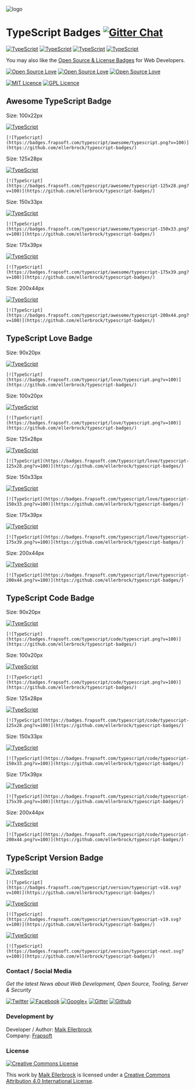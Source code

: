 ![logo](https://github.frapsoft.com/top/awesome-typescript.png?v=100)  

# TypeScript Badges [![Gitter Chat](https://badges.gitter.im/frapsoft/frapsoft.svg?v=100)](https://gitter.im/frapsoft/frapsoft/)  

[![TypeScript](https://badges.frapsoft.com/typescript/awesome/typescript.png?v=100)](https://github.com/ellerbrock/typescript-badges/) [![TypeScript](https://badges.frapsoft.com/typescript/code/typescript.png?v=100)](https://github.com/ellerbrock/typescript-badges/) [![TypeScript](https://badges.frapsoft.com/typescript/love/typescript.png?v=100)](https://github.com/ellerbrock/typescript-badges/) [![TypeScript](https://badges.frapsoft.com/typescript/version/typescript-v1.9-dev.svg)](https://github.com/ellerbrock/typescript-badges/) 

You may also like the [Open Source & License Badges](https://github.com/ellerbrock/typescript-badges/) for Web Developers.  

[![Open Source Love](https://badges.frapsoft.com/os/v1/open-source.png?v=102)](https://github.com/ellerbrock/open-source-badge/)  [![Open Source Love](https://badges.frapsoft.com/os/v2/open-source.png?v=102)](https://github.com/ellerbrock/open-source-badge/) [![Open Source Love](https://badges.frapsoft.com/os/v3/open-source.png?v=102)](https://github.com/ellerbrock/open-source-badge/)  

[![MIT Licence](https://badges.frapsoft.com/os/mit/mit.png?v=102)](https://opensource.org/licenses/mit-license.php) [![GPL Licence](https://badges.frapsoft.com/os/gpl/gpl.png?v=102)](https://opensource.org/licenses/GPL-3.0/)  


## Awesome TypeScript Badge

Size: 100x22px  

[![TypeScript](https://badges.frapsoft.com/typescript/awesome/typescript.png?v=100)](https://github.com/ellerbrock/open-source-badge/)  

`[![TypeScript](https://badges.frapsoft.com/typescript/awesome/typescript.png?v=100)](https://github.com/ellerbrock/typescript-badges/)`  


Size: 125x28px  

[![TypeScript](https://badges.frapsoft.com/typescript/awesome/typescript-125x28.png?v=100)](https://github.com/ellerbrock/typescript-badges/)  

`[![TypeScript](https://badges.frapsoft.com/typescript/awesome/typescript-125x28.png?v=100)](https://github.com/ellerbrock/typescript-badges/)`  

Size: 150x33px  

[![TypeScript](https://badges.frapsoft.com/typescript/awesome/typescript-150x33.png?v=100)](https://github.com/ellerbrock/typescript-badges/)  

`[![TypeScript](https://badges.frapsoft.com/typescript/awesome/typescript-150x33.png?v=100)](https://github.com/ellerbrock/typescript-badges/)`  

Size: 175x39px  

[![TypeScript](https://badges.frapsoft.com/typescript/awesome/typescript-175x39.png?v=100)](https://github.com/ellerbrock/typescript-badges/)  

`[![TypeScript](https://badges.frapsoft.com/typescript/awesome/typescript-175x39.png?v=100)](https://github.com/ellerbrock/typescript-badges/)`  

Size: 200x44px  

[![TypeScript](https://badges.frapsoft.com/typescript/awesome/typescript-200x44.png?v=100)](https://github.com/ellerbrock/typescript-badges/)  

`[![TypeScript](https://badges.frapsoft.com/typescript/awesome/typescript-200x44.png?v=100)](https://github.com/ellerbrock/typescript-badges/)`  


## TypeScript Love Badge

Size: 90x20px  

[![TypeScript](https://badges.frapsoft.com/typescript/love/typescript.svg?v=100)](https://github.com/ellerbrock/typescript-badges/)  

`[![TypeScript](https://badges.frapsoft.com/typescript/love/typescript.png?v=100)](https://github.com/ellerbrock/typescript-badges/)`  

Size: 100x20px  

[![TypeScript](https://badges.frapsoft.com/typescript/love/typescript.png?v=100)](https://github.com/ellerbrock/typescript-badges/)  

`[![TypeScript](https://badges.frapsoft.com/typescript/love/typescript.png?v=100)](https://github.com/ellerbrock/typescript-badges/)`  


Size: 125x28px  

[![TypeScript](https://badges.frapsoft.com/typescript/love/typescript-125x28.png?v=100)](https://github.com/ellerbrock/typescript-badges/)  

`[![TypeScript](https://badges.frapsoft.com/typescript/love/typescript-125x28.png?v=100)](https://github.com/ellerbrock/typescript-badges/)`  

Size: 150x33px  

[![TypeScript](https://badges.frapsoft.com/typescript/love/typescript-150x33.png?v=100)](https://github.com/ellerbrock/typescript-badges/)  

`[![TypeScript](https://badges.frapsoft.com/typescript/love/typescript-150x33.png?v=100)](https://github.com/ellerbrock/typescript-badges/)`  

Size: 175x39px  

[![TypeScript](https://badges.frapsoft.com/typescript/love/typescript-175x39.png?v=100)](https://github.com/ellerbrock/typescript-badges/)  

`[![TypeScript](https://badges.frapsoft.com/typescript/love/typescript-175x39.png?v=100)](https://github.com/ellerbrock/typescript-badges/)`  

Size: 200x44px  

[![TypeScript](https://badges.frapsoft.com/typescript/love/typescript-200x44.png?v=100)](https://github.com/ellerbrock/typescript-badges/)  

`[![TypeScript](https://badges.frapsoft.com/typescript/love/typescript-200x44.png?v=100)](https://github.com/ellerbrock/typescript-badges/)`  


## TypeScript Code Badge

Size: 90x20px  

[![TypeScript](https://badges.frapsoft.com/typescript/code/typescript.svg?v=100)](https://github.com/ellerbrock/typescript-badges/)  

`[![TypeScript](https://badges.frapsoft.com/typescript/code/typescript.png?v=100)](https://github.com/ellerbrock/typescript-badges/)`  

Size: 100x20px  

[![TypeScript](https://badges.frapsoft.com/typescript/code/typescript.png?v=100)](https://github.com/ellerbrock/typescript-badges/)  

`[![TypeScript](https://badges.frapsoft.com/typescript/code/typescript.png?v=100)](https://github.com/ellerbrock/typescript-badges/)`  


Size: 125x28px  

[![TypeScript](https://badges.frapsoft.com/typescript/code/typescript-125x28.png?v=100)](https://github.com/ellerbrock/typescript-badges/)  

`[![TypeScript](https://badges.frapsoft.com/typescript/code/typescript-125x28.png?v=100)](https://github.com/ellerbrock/typescript-badges/)`  

Size: 150x33px  

[![TypeScript](https://badges.frapsoft.com/typescript/code/typescript-150x33.png?v=100)](https://github.com/ellerbrock/typescript-badges/)  

`[![TypeScript](https://badges.frapsoft.com/typescript/code/typescript-150x33.png?v=100)](https://github.com/ellerbrock/typescript-badges/)`  

Size: 175x39px  

[![TypeScript](https://badges.frapsoft.com/typescript/code/typescript-175x39.png?v=100)](https://github.com/ellerbrock/typescript-badges/)  

`[![TypeScript](https://badges.frapsoft.com/typescript/code/typescript-175x39.png?v=100)](https://github.com/ellerbrock/typescript-badges/)`  

Size: 200x44px  

[![TypeScript](https://badges.frapsoft.com/typescript/code/typescript-200x44.png?v=100)](https://github.com/ellerbrock/typescript-badges/)  

`[![TypeScript](https://badges.frapsoft.com/typescript/code/typescript-200x44.png?v=100)](https://github.com/ellerbrock/typescript-badges/)`  


## TypeScript Version Badge

[![TypeScript](https://badges.frapsoft.com/typescript/version/typescript-v18.svg?v=100)](https://github.com/ellerbrock/typescript-badges/)  

`[![TypeScript](https://badges.frapsoft.com/typescript/version/typescript-v18.svg?v=100)](https://github.com/ellerbrock/typescript-badges/)`  

[![TypeScript](https://badges.frapsoft.com/typescript/version/typescript-v19.svg?v=100)](https://github.com/ellerbrock/typescript-badges/)  

`[![TypeScript](https://badges.frapsoft.com/typescript/version/typescript-v19.svg?v=100)](https://github.com/ellerbrock/typescript-badges/)`  

[![TypeScript](https://badges.frapsoft.com/typescript/version/typescript-next.svg?v=100)](https://github.com/ellerbrock/typescript-badges/)  

`[![TypeScript](https://badges.frapsoft.com/typescript/version/typescript-next.svg?v=100)](https://github.com/ellerbrock/typescript-badges/)`  

### Contact / Social Media

*Get the latest News about Web Development, Open Source, Tooling, Server & Security*

[![Twitter](https://github.frapsoft.com/social/twitter.png)](https://twitter.com/frapsoft/)
[![Facebook](https://github.frapsoft.com/social/facebook.png)](https://www.facebook.com/frapsoft/)
[![Google+](https://github.frapsoft.com/social/google-plus.png)](https://plus.google.com/116540931335841862774)
[![Gitter](https://github.frapsoft.com/social/gitter.png)](https://gitter.im/frapsoft/frapsoft/)
[![Github](https://github.frapsoft.com/social/github.png)](https://github.com/ellerbrock/)

### Development by 

Developer / Author: [Maik Ellerbrock](https://github.com/ellerbrock/)  
Company: [Frapsoft](https://github.com/frapsoft/)


### License 

<a rel="license" href="http://creativecommons.org/licenses/by/4.0/"><img alt="Creative Commons License" style="border-width:0" src="https://i.creativecommons.org/l/by/4.0/88x31.png" /></a><br />

This work by <a xmlns:cc="http://creativecommons.org/ns#" href="https://github.com/ellerbrock/" property="cc:attributionName" rel="cc:attributionURL">Maik Ellerbrock</a> is licensed under a <a rel="license" href="http://creativecommons.org/licenses/by/4.0/">Creative Commons Attribution 4.0 International License</a>.